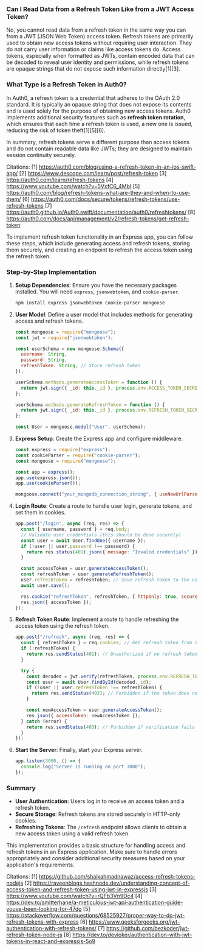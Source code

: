 ### Can I Read Data from a Refresh Token Like from a JWT Access Token?

No, you cannot read data from a refresh token in the same way you can from a JWT (JSON Web Token) access token. Refresh
tokens are primarily used to obtain new access tokens without requiring user interaction. They do not carry user information
or claims like access tokens do. Access tokens, especially when formatted as JWTs, contain encoded data that can be decoded
to reveal user identity and permissions, while refresh tokens are opaque strings that do not expose such information
directly[1][3].

### What Type is a Refresh Token in Auth0?

In Auth0, a refresh token is a credential that adheres to the OAuth 2.0 standard. It is typically an opaque string that does
not expose its contents and is used solely for the purpose of obtaining new access tokens. Auth0 implements additional
security features such as **refresh token rotation**, which ensures that each time a refresh token is used, a new one is
issued, reducing the risk of token theft[1][5][6].

In summary, refresh tokens serve a different purpose than access tokens and do not contain readable data like JWTs; they are
designed to maintain session continuity securely.

Citations: [1] https://auth0.com/blog/using-a-refresh-token-in-an-ios-swift-app/ [2]
https://www.descope.com/learn/post/refresh-token [3] https://auth0.com/learn/refresh-tokens [4]
https://www.youtube.com/watch?v=5VxfC6_4MbI [5] https://auth0.com/blog/refresh-tokens-what-are-they-and-when-to-use-them/ [6]
https://auth0.com/docs/secure/tokens/refresh-tokens/use-refresh-tokens [7]
https://auth0.github.io/Auth0.swift/documentation/auth0/refreshtokens/ [8]
https://auth0.com/docs/api/management/v2/refresh-tokens/get-refresh-token

To implement refresh token functionality in an Express app, you can follow these steps, which include generating access and
refresh tokens, storing them securely, and creating an endpoint to refresh the access token using the refresh token.

### Step-by-Step Implementation

1. **Setup Dependencies**: Ensure you have the necessary packages installed. You will need `express`, `jsonwebtoken`, and
   `cookie-parser`.

   ```bash
   npm install express jsonwebtoken cookie-parser mongoose
   ```

2. **User Model**: Define a user model that includes methods for generating access and refresh tokens.

   ```javascript
   const mongoose = require("mongoose");
   const jwt = require("jsonwebtoken");

   const userSchema = new mongoose.Schema({
     username: String,
     password: String,
     refreshToken: String, // Store refresh token
   });

   userSchema.methods.generateAccessToken = function () {
     return jwt.sign({ _id: this._id }, process.env.ACCESS_TOKEN_SECRET, { expiresIn: "15m" });
   };

   userSchema.methods.generateRefreshToken = function () {
     return jwt.sign({ _id: this._id }, process.env.REFRESH_TOKEN_SECRET, { expiresIn: "7d" });
   };

   const User = mongoose.model("User", userSchema);
   ```

3. **Express Setup**: Create the Express app and configure middleware.

   ```javascript
   const express = require("express");
   const cookieParser = require("cookie-parser");
   const mongoose = require("mongoose");

   const app = express();
   app.use(express.json());
   app.use(cookieParser());

   mongoose.connect("your_mongodb_connection_string", { useNewUrlParser: true, useUnifiedTopology: true });
   ```

4. **Login Route**: Create a route to handle user login, generate tokens, and set them in cookies.

   ```javascript
   app.post("/login", async (req, res) => {
     const { username, password } = req.body;
     // Validate user credentials (this should be done securely)
     const user = await User.findOne({ username });
     if (!user || user.password !== password) {
       return res.status(401).json({ message: "Invalid credentials" });
     }

     const accessToken = user.generateAccessToken();
     const refreshToken = user.generateRefreshToken();
     user.refreshToken = refreshToken; // Save refresh token to the user document
     await user.save();

     res.cookie("refreshToken", refreshToken, { httpOnly: true, secure: true }); // Set cookie options as needed
     res.json({ accessToken });
   });
   ```

5. **Refresh Token Route**: Implement a route to handle refreshing the access token using the refresh token.

   ```javascript
   app.post("/refresh", async (req, res) => {
     const { refreshToken } = req.cookies; // Get refresh token from cookies
     if (!refreshToken) {
       return res.sendStatus(401); // Unauthorized if no refresh token is present
     }

     try {
       const decoded = jwt.verify(refreshToken, process.env.REFRESH_TOKEN_SECRET);
       const user = await User.findById(decoded._id);
       if (!user || user.refreshToken !== refreshToken) {
         return res.sendStatus(403); // Forbidden if the token does not match
       }

       const newAccessToken = user.generateAccessToken();
       res.json({ accessToken: newAccessToken });
     } catch (error) {
       return res.sendStatus(403); // Forbidden if verification fails
     }
   });
   ```

6. **Start the Server**: Finally, start your Express server.

   ```javascript
   app.listen(3000, () => {
     console.log("Server is running on port 3000");
   });
   ```

### Summary

- **User Authentication**: Users log in to receive an access token and a refresh token.
- **Secure Storage**: Refresh tokens are stored securely in HTTP-only cookies.
- **Refreshing Tokens**: The `/refresh` endpoint allows clients to obtain a new access token using a valid refresh token.

This implementation provides a basic structure for handling access and refresh tokens in an Express application. Make sure to
handle errors appropriately and consider additional security measures based on your application's requirements.

Citations: [1] https://github.com/shaikahmadnawaz/access-refresh-tokens-nodejs [2]
https://raveenblogs.hashnode.dev/understanding-concept-of-access-token-and-refresh-token-using-jwt-in-expressjs [3]
https://www.youtube.com/watch?v=rQFb3Vn9Dc4 [4]
https://dev.to/smitterhane/a-meticulous-jwt-api-authentication-guide-youve-been-looking-for-47dg [5]
https://stackoverflow.com/questions/68525927/proper-way-to-do-jwt-refresh-tokens-with-express [6]
https://www.geeksforgeeks.org/jwt-authentication-with-refresh-tokens/ [7]
https://github.com/bezkoder/jwt-refresh-token-node-js [8]
https://dev.to/devloker/authentication-with-jwt-tokens-in-react-and-expressjs-5o9
